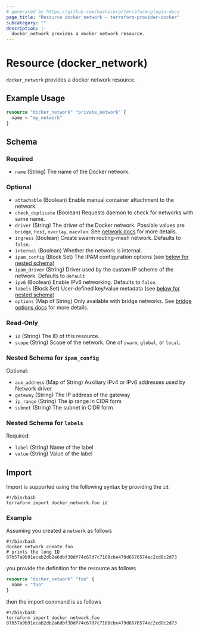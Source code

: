 ```yaml
---
# generated by https://github.com/hashicorp/terraform-plugin-docs
page_title: "Resource docker_network - terraform-provider-docker"
subcategory: ""
description: |-
  docker_network provides a docker network resource.
---
```

<!-- Bug: Type and Name are switched -->
# Resource (docker_network)

`docker_network` provides a docker network resource.

## Example Usage

```terraform
resource "docker_network" "private_network" {
  name = "my_network"
}
```

<!-- schema generated by tfplugindocs -->
## Schema

### Required

- `name` (String) The name of the Docker network.

### Optional

- `attachable` (Boolean) Enable manual container attachment to the network.
- `check_duplicate` (Boolean) Requests daemon to check for networks with same name.
- `driver` (String) The driver of the Docker network. Possible values are `bridge`, `host`, `overlay`, `macvlan`. See [network docs](https://docs.docker.com/network/#network-drivers) for more details.
- `ingress` (Boolean) Create swarm routing-mesh network. Defaults to `false`.
- `internal` (Boolean) Whether the network is internal.
- `ipam_config` (Block Set) The IPAM configuration options (see [below for nested schema](#nestedblock--ipam_config))
- `ipam_driver` (String) Driver used by the custom IP scheme of the network. Defaults to `default`
- `ipv6` (Boolean) Enable IPv6 networking. Defaults to `false`.
- `labels` (Block Set) User-defined key/value metadata (see [below for nested schema](#nestedblock--labels))
- `options` (Map of String) Only available with bridge networks. See [bridge options docs](https://docs.docker.com/engine/reference/commandline/network_create/#bridge-driver-options) for more details.

### Read-Only

- `id` (String) The ID of this resource.
- `scope` (String) Scope of the network. One of `swarm`, `global`, or `local`.

<a id="nestedblock--ipam_config"></a>
### Nested Schema for `ipam_config`

Optional:

- `aux_address` (Map of String) Auxiliary IPv4 or IPv6 addresses used by Network driver
- `gateway` (String) The IP address of the gateway
- `ip_range` (String) The ip range in CIDR form
- `subnet` (String) The subnet in CIDR form


<a id="nestedblock--labels"></a>
### Nested Schema for `labels`

Required:

- `label` (String) Name of the label
- `value` (String) Value of the label

## Import

Import is supported using the following syntax by providing the `id`:

```shell
#!/bin/bash
terraform import docker_network.foo id
```

### Example

Assuming you created a `network` as follows

```shell
#!/bin/bash
docker network create foo
# prints the long ID
87b57a9b91ecab2db2a6dbf38df74c67d7c7108cbe479d6576574ec2cd8c2d73
```

you provide the definition for the resource as follows

```terraform
resource "docker_network" "foo" {
  name = "foo"
}
```

then the import command is as follows

```shell
#!/bin/bash
terraform import docker_network.foo 87b57a9b91ecab2db2a6dbf38df74c67d7c7108cbe479d6576574ec2cd8c2d73
```